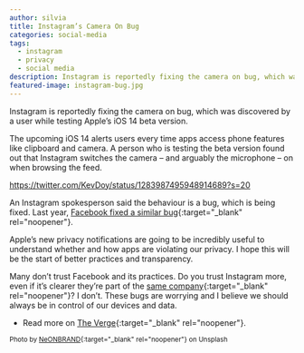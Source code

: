 ```yaml
---
author: silvia
title: Instagram’s Camera On Bug
categories: social-media
tags:
  - instagram
  - privacy
  - social media
description: Instagram is reportedly fixing the camera on bug, which was discovered by a user while testing Apple’s iOS 14 beta version.
featured-image: instagram-bug.jpg
---
```

Instagram is reportedly fixing the camera on bug, which was discovered by a user while testing Apple’s iOS 14 beta version.

<!--more-->

The upcoming iOS 14 alerts users every time apps access phone features like clipboard and camera. A person who is testing the beta version found out that Instagram switches the camera – and arguably the microphone – on when browsing the feed.

https://twitter.com/KevDoy/status/1283987495948914689?s=20

An Instagram spokesperson said the behaviour is a bug, which is being fixed. Last year, [Facebook fixed a similar bug](https://www.theverge.com/2019/11/12/20961332/facebooks-ios-app-reportedly-camera-background-security){:target="_blank" rel="noopener"}.

Apple’s new privacy notifications are going to be incredibly useful to understand whether and how apps are violating our privacy. I hope this will be the start of better practices and transparency.

Many don’t trust Facebook and its practices. Do you trust Instagram more, even if it’s clearer they’re part of the [same company](https://edition.cnn.com/2019/11/04/tech/facebook-new-logo/index.html){:target="_blank" rel="noopener"}? I don’t. These bugs are worrying and I believe we should always be in control of our devices and data.

* Read more on [The Verge](https://www.theverge.com/2020/7/25/21338151/instagram-bug-camera-privacy-ios14-apple){:target="_blank" rel="noopener"}.

<small>Photo by [NeONBRAND](https://unsplash.com/photos/nZJBt4gQlKI){:target="_blank" rel="noopener"} on Unsplash</small>